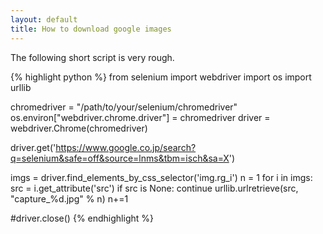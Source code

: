 ```yaml
---
layout: default
title: How to download google images
---
```


The following short script is very rough.

{% highlight python %}
from selenium import webdriver
import os
import urllib

chromedriver = "/path/to/your/selenium/chromedriver"
os.environ["webdriver.chrome.driver"] = chromedriver
driver = webdriver.Chrome(chromedriver)

driver.get('https://www.google.co.jp/search?q=selenium&safe=off&source=lnms&tbm=isch&sa=X')

imgs = driver.find_elements_by_css_selector('img.rg_i')
n = 1
for i in imgs:
	src = i.get_attribute('src')
	if src is None:
		continue
	urllib.urlretrieve(src, "capture_%d.jpg" % n)
	n+=1

#driver.close()
{% endhighlight %}
